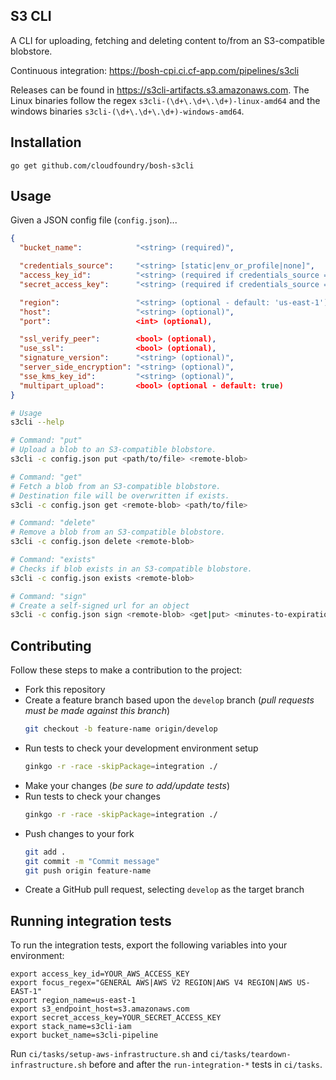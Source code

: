 ## S3 CLI

A CLI for uploading, fetching and deleting content to/from an S3-compatible
blobstore.

Continuous integration: <https://bosh-cpi.ci.cf-app.com/pipelines/s3cli>

Releases can be found in https://s3cli-artifacts.s3.amazonaws.com. The Linux binaries follow the regex `s3cli-(\d+\.\d+\.\d+)-linux-amd64` and the windows binaries `s3cli-(\d+\.\d+\.\d+)-windows-amd64`.

## Installation

```
go get github.com/cloudfoundry/bosh-s3cli
```

## Usage

Given a JSON config file (`config.json`)...

``` json
{
  "bucket_name":            "<string> (required)",

  "credentials_source":     "<string> [static|env_or_profile|none]",
  "access_key_id":          "<string> (required if credentials_source = 'static')",
  "secret_access_key":      "<string> (required if credentials_source = 'static')",

  "region":                 "<string> (optional - default: 'us-east-1')",
  "host":                   "<string> (optional)",
  "port":                   <int> (optional),

  "ssl_verify_peer":        <bool> (optional),
  "use_ssl":                <bool> (optional),
  "signature_version":      "<string> (optional)",
  "server_side_encryption": "<string> (optional)",
  "sse_kms_key_id":         "<string> (optional)",
  "multipart_upload":       <bool> (optional - default: true)
}
```

``` bash
# Usage
s3cli --help

# Command: "put"
# Upload a blob to an S3-compatible blobstore.
s3cli -c config.json put <path/to/file> <remote-blob>

# Command: "get"
# Fetch a blob from an S3-compatible blobstore.
# Destination file will be overwritten if exists.
s3cli -c config.json get <remote-blob> <path/to/file>

# Command: "delete"
# Remove a blob from an S3-compatible blobstore.
s3cli -c config.json delete <remote-blob>

# Command: "exists"
# Checks if blob exists in an S3-compatible blobstore.
s3cli -c config.json exists <remote-blob>

# Command: "sign"
# Create a self-signed url for an object
s3cli -c config.json sign <remote-blob> <get|put> <minutes-to-expiration>
```

## Contributing

Follow these steps to make a contribution to the project:

- Fork this repository
- Create a feature branch based upon the `develop` branch (*pull requests must be made against this branch*)
  ``` bash
  git checkout -b feature-name origin/develop
  ```
- Run tests to check your development environment setup
  ``` bash
  ginkgo -r -race -skipPackage=integration ./
  ```
- Make your changes (*be sure to add/update tests*)
- Run tests to check your changes
  ``` bash
  ginkgo -r -race -skipPackage=integration ./
  ```
- Push changes to your fork
  ``` bash
  git add .
  git commit -m "Commit message"
  git push origin feature-name
  ```
- Create a GitHub pull request, selecting `develop` as the target branch

## Running integration tests

To run the integration tests, export the following variables into your environment:

```
export access_key_id=YOUR_AWS_ACCESS_KEY
export focus_regex="GENERAL AWS|AWS V2 REGION|AWS V4 REGION|AWS US-EAST-1"
export region_name=us-east-1
export s3_endpoint_host=s3.amazonaws.com
export secret_access_key=YOUR_SECRET_ACCESS_KEY
export stack_name=s3cli-iam
export bucket_name=s3cli-pipeline
```

Run `ci/tasks/setup-aws-infrastructure.sh` and `ci/tasks/teardown-infrastructure.sh` before and after the `run-integration-*` tests in `ci/tasks`.
